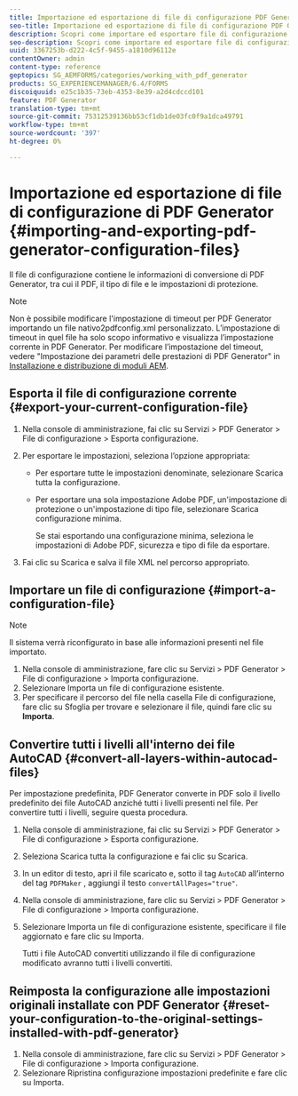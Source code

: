 ```yaml
---
title: Importazione ed esportazione di file di configurazione PDF Generator
seo-title: Importazione ed esportazione di file di configurazione PDF Generator
description: Scopri come importare ed esportare file di configurazione PDF Generator.
seo-description: Scopri come importare ed esportare file di configurazione PDF Generator.
uuid: 3367253b-d222-4c5f-9455-a1810d96112e
contentOwner: admin
content-type: reference
geptopics: SG_AEMFORMS/categories/working_with_pdf_generator
products: SG_EXPERIENCEMANAGER/6.4/FORMS
discoiquuid: e25c1b35-73eb-4353-8e39-a2d4cdccd101
feature: PDF Generator
translation-type: tm+mt
source-git-commit: 75312539136bb53cf1db1de03fc0f9a1dca49791
workflow-type: tm+mt
source-wordcount: '397'
ht-degree: 0%

---
```



# Importazione ed esportazione di file di configurazione di PDF Generator {#importing-and-exporting-pdf-generator-configuration-files}

Il file di configurazione contiene le informazioni di conversione di PDF Generator, tra cui il PDF, il tipo di file e le impostazioni di protezione.

>[!NOTE]
>
>Non è possibile modificare l&#39;impostazione di timeout per PDF Generator importando un file nativo2pdfconfig.xml personalizzato. L’impostazione di timeout in quel file ha solo scopo informativo e visualizza l’impostazione corrente in PDF Generator. Per modificare l’impostazione del timeout, vedere &quot;Impostazione dei parametri delle prestazioni di PDF Generator&quot; in [Installazione e distribuzione di moduli AEM](https://www.adobe.com/go/learn_aemforms_installJBoss_63).

## Esporta il file di configurazione corrente {#export-your-current-configuration-file}

1. Nella console di amministrazione, fai clic su Servizi > PDF Generator > File di configurazione > Esporta configurazione.
1. Per esportare le impostazioni, seleziona l’opzione appropriata:

   * Per esportare tutte le impostazioni denominate, selezionare Scarica tutta la configurazione.
   * Per esportare una sola impostazione Adobe PDF, un&#39;impostazione di protezione o un&#39;impostazione di tipo file, selezionare Scarica configurazione minima.

      Se stai esportando una configurazione minima, seleziona le impostazioni di Adobe PDF, sicurezza e tipo di file da esportare.

1. Fai clic su Scarica e salva il file XML nel percorso appropriato.

## Importare un file di configurazione {#import-a-configuration-file}

>[!NOTE]
>
>Il sistema verrà riconfigurato in base alle informazioni presenti nel file importato.

1. Nella console di amministrazione, fare clic su Servizi > PDF Generator > File di configurazione > Importa configurazione.
1. Selezionare Importa un file di configurazione esistente.
1. Per specificare il percorso del file nella casella File di configurazione, fare clic su Sfoglia per trovare e selezionare il file, quindi fare clic su **Importa**.

## Convertire tutti i livelli all&#39;interno dei file AutoCAD {#convert-all-layers-within-autocad-files}

Per impostazione predefinita, PDF Generator converte in PDF solo il livello predefinito dei file AutoCAD anziché tutti i livelli presenti nel file. Per convertire tutti i livelli, seguire questa procedura.

1. Nella console di amministrazione, fai clic su Servizi > PDF Generator > File di configurazione > Esporta configurazione.
1. Seleziona Scarica tutta la configurazione e fai clic su Scarica.
1. In un editor di testo, apri il file scaricato e, sotto il tag `AutoCAD` all’interno del tag `PDFMaker` , aggiungi il testo `convertAllPages="true"`.
1. Nella console di amministrazione, fare clic su Servizi > PDF Generator > File di configurazione > Importa configurazione.
1. Selezionare Importa un file di configurazione esistente, specificare il file aggiornato e fare clic su Importa.

   Tutti i file AutoCAD convertiti utilizzando il file di configurazione modificato avranno tutti i livelli convertiti.

## Reimposta la configurazione alle impostazioni originali installate con PDF Generator {#reset-your-configuration-to-the-original-settings-installed-with-pdf-generator}

1. Nella console di amministrazione, fare clic su Servizi > PDF Generator > File di configurazione > Importa configurazione.
1. Selezionare Ripristina configurazione impostazioni predefinite e fare clic su Importa.


